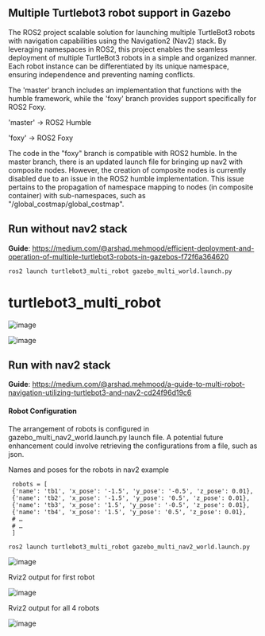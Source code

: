 ## Multiple Turtlebot3 robot support in Gazebo
The ROS2 project  scalable solution for launching multiple TurtleBot3 robots with navigation capabilities using the Navigation2 (Nav2) stack. By leveraging namespaces in ROS2, this project enables the seamless deployment of multiple TurtleBot3 robots in a simple and organized manner. Each robot instance can be differentiated by its unique namespace, ensuring independence and preventing naming conflicts.


The 'master' branch includes an implementation that functions with the humble framework, while the 'foxy' branch provides support specifically for ROS2 Foxy.

'master' -> ROS2 Humble

'foxy' -> ROS2 Foxy

The code in the "foxy" branch is compatible with ROS2 humble. In the master branch, there is an updated launch file for bringing up nav2 with composite nodes. However, the creation of composite nodes is currently disabled due to an issue in the ROS2 humble implementation. This issue pertains to the propagation of namespace mapping to nodes (in composite container) with sub-namespaces, such as "/global_costmap/global_costmap".

## Run without nav2 stack
**Guide**: https://medium.com/@arshad.mehmood/efficient-deployment-and-operation-of-multiple-turtlebot3-robots-in-gazebos-f72f6a364620
```
ros2 launch turtlebot3_multi_robot gazebo_multi_world.launch.py 
```
# turtlebot3_multi_robot

![image](https://github.com/arshadlab/turtlebot3_multi_robot/assets/85929438/fc958709-018d-48d2-b5b6-6674b53913c8)

![image](https://github.com/arshadlab/turtlebot3_multi_robot/assets/85929438/c955b964-27fe-46d4-8696-d3c0d106dbe0)

## Run with nav2 stack
**Guide**: https://medium.com/@arshad.mehmood/a-guide-to-multi-robot-navigation-utilizing-turtlebot3-and-nav2-cd24f96d19c6

#### Robot Configuration

The arrangement of robots is configured in gazebo_multi_nav2_world.launch.py launch file. A potential future enhancement could involve retrieving the configurations from a file, such as json.

Names and poses for the robots in nav2 example
```
 robots = [
 {'name': 'tb1', 'x_pose': '-1.5', 'y_pose': '-0.5', 'z_pose': 0.01},
 {'name': 'tb2', 'x_pose': '-1.5', 'y_pose': '0.5', 'z_pose': 0.01},
 {'name': 'tb3', 'x_pose': '1.5', 'y_pose': '-0.5', 'z_pose': 0.01},
 {'name': 'tb4', 'x_pose': '1.5', 'y_pose': '0.5', 'z_pose': 0.01},
 # …
 # …
 ]
```
```
ros2 launch turtlebot3_multi_robot gazebo_multi_nav2_world.launch.py 
```
![image](https://github.com/arshadlab/turtlebot3_multi_robot/assets/85929438/621f8884-1cd4-4eab-8ab4-50c1fd42d13b)


Rviz2 output for first robot

![image](https://github.com/arshadlab/turtlebot3_multi_robot/assets/85929438/0c3eaae5-74f0-40e8-be80-91bcf2266a4a)

Rviz2 output for all 4 robots

![image](https://github.com/arshadlab/turtlebot3_multi_robot/assets/85929438/e3ae59a2-ddae-4c80-8232-2d06d053b3e8)

